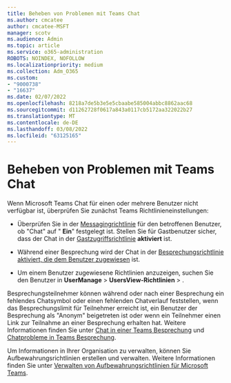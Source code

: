 ```yaml
---
title: Beheben von Problemen mit Teams Chat
ms.author: cmcatee
author: cmcatee-MSFT
manager: scotv
ms.audience: Admin
ms.topic: article
ms.service: o365-administration
ROBOTS: NOINDEX, NOFOLLOW
ms.localizationpriority: medium
ms.collection: Adm_O365
ms.custom:
- "9000738"
- "16637"
ms.date: 02/07/2022
ms.openlocfilehash: 8218a7de5b3e5e5cbaabe585004abbc8862aac68
ms.sourcegitcommit: d11262728f0617a843a0117cb5172aa322022b27
ms.translationtype: MT
ms.contentlocale: de-DE
ms.lasthandoff: 03/08/2022
ms.locfileid: "63125165"
---
```

# <a name="resolve-issues-with-teams-chat"></a>Beheben von Problemen mit Teams Chat

Wenn Microsoft Teams Chat für einen oder mehrere Benutzer nicht verfügbar ist, überprüfen Sie zunächst Teams Richtlinieneinstellungen:

- Überprüfen Sie in der [Messagingrichtlinie](https://admin.teams.microsoft.com/policies/messaging) für den betroffenen Benutzer, ob "Chat" auf " **Ein**" festgelegt ist. Stellen Sie für Gastbenutzer sicher, dass der Chat in der [Gastzugriffsrichtlinie](https://admin.teams.microsoft.com/company-wide-settings/guest-configuration) **aktiviert** ist.

- Während einer Besprechung wird der Chat in der [Besprechungsrichtlinie aktiviert, die dem Benutzer zugewiesen](https://admin.teams.microsoft.com/policies/meetings) ist.

- Um einem Benutzer zugewiesene Richtlinien anzuzeigen, suchen Sie den Benutzer in **UserManage** >  **UsersView-Richtlinien**[](https://admin.teams.microsoft.com/users) > .

Besprechungsteilnehmer können während oder nach einer Besprechung ein fehlendes Chatsymbol oder einen fehlenden Chatverlauf feststellen, wenn das Besprechungslimit für Teilnehmer erreicht ist, ein Benutzer der Besprechung als "Anonym" beigetreten ist oder wenn ein Teilnehmer einen Link zur Teilnahme an einer Besprechung erhalten hat. Weitere Informationen finden Sie unter [Chat in einer Teams Besprechung](https://support.microsoft.com/office/chat-in-a-teams-meeting-64e2cb91-8a11-4781-94ea-fbb23f2b922f) und [Chatprobleme in Teams Besprechung](https://docs.microsoft.com/microsoftteams/troubleshoot/meetings/meeting-chat-issues).

Um Informationen in Ihrer Organisation zu verwalten, können Sie Aufbewahrungsrichtlinien erstellen und verwalten. Weitere Informationen finden Sie unter [Verwalten von Aufbewahrungsrichtlinien für Microsoft Teams](https://docs.microsoft.com/microsoftteams/retention-policies).
